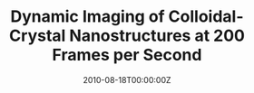 ---
title: "Dynamic Imaging of Colloidal-Crystal Nanostructures at 200 Frames per Second"
authors:
- Lauterbach, M.A.
- Ullal, C.K.
- Westphal, V
- Hell S.W.

#author_notes:
date: "2010-08-18T00:00:00Z"
doi: "10.1021/la102474p"

# Publication type.
# Legend: 0 = Uncategorized; 1 = Conference paper; 2 = Journal article;
# 3 = Preprint / Working Paper; 4 = Report; 5 = Book; 6 = Book section;
# 7 = Thesis; 8 = Patent
publication_types: ["2"]

# Publication name and optional abbreviated publication name.
publication: "*Langmuir*, **2010**, 14400-14404"

---